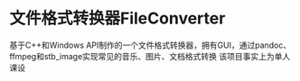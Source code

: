 # 文件格式转换器FileConverter
基于C++和Windows API制作的一个文件格式转换器，拥有GUI，通过pandoc、ffmpeg和stb_image实现常见的音乐、图片、文档格式转换
该项目事实上为单人课设
